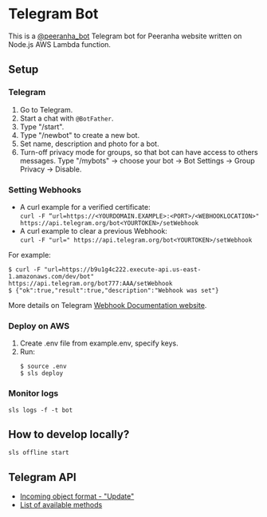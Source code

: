 # Telegram Bot

This is a [@peeranha_bot](https://t.me/@peeranha_bot) Telegram bot for Peeranha website written on Node.js AWS Lambda function.

## Setup
### Telegram
1. Go to Telegram.
1. Start a chat with `@BotFather`.
1. Type "/start".
1. Type "/newbot" to create a new bot.
1. Set name, description and photo for a bot.
1. Turn-off privacy mode for groups, so that bot can have access to others messages. 
   Type "/mybots" -> choose your bot -> Bot Settings -> Group Privacy -> Disable.

### Setting Webhooks
* A curl example for a verified certificate:  
  `curl -F “url=https://<YOURDOMAIN.EXAMPLE>:<PORT>/<WEBHOOKLOCATION>" https://api.telegram.org/bot<YOURTOKEN>/setWebhook`
* A curl example to clear a previous Webhook:  
  `curl -F "url=" https://api.telegram.org/bot<YOURTOKEN>/setWebhook`

For example: 
```
$ curl -F "url=https://b9u1g4c222.execute-api.us-east-1.amazonaws.com/dev/bot" https://api.telegram.org/bot777:AAA/setWebhook
$ {"ok":true,"result":true,"description":"Webhook was set"}
```

More details on Telegram [Webhook Documentation website](https://core.telegram.org/bots/webhooks).

### Deploy on AWS
1. Create .env file from example.env, specify keys.
2. Run:
    ```
    $ source .env
    $ sls deploy
    ```

### Monitor logs
```
sls logs -f -t bot
```

## How to develop locally?
```
sls offline start
```

## Telegram API
* [Incoming object format - "Update"](https://core.telegram.org/bots/api#update)
* [List of available methods](https://core.telegram.org/bots/api#available-methods)